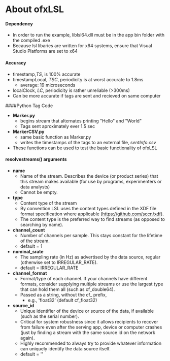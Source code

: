 # About ofxLSL

#### Dependency
- In order to run the example, liblsl64.dll must be in the app bin folder with the compiled .exe
- Because lsl libaries are written for x64 systems, ensure that Visual Studio Platforms are set to x64

#### Accuracy
- timestamp,_TS_, is 100% accurate
- timestampLocal, _TSC_, periodicity is at worst accurate to 1.8ms
  - average: 19 microseconds
- localClock, _LC_, periodicity is rather unreliable (>300ms)
- Can be more accurate if tags are sent and recieved on same computer

####Python Tag Code
- **Marker.py**
  - begins stream that alternates printing "Hello" and "World"
  - Tags sent aproximately ever 1.5 sec
- **MarkerCSV.py**
  - same basic function as Marker.py
  - writes the timestamps of the tags to an external file, _sentInfo.csv_
- These functions can be used to test the basic functionality of ofxLSL

#### resolvestreams() arguments
- **name**
  - Name of the stream. Describes the device (or product series) that this stream makes available (for use by programs, experimenters or data analysts)
  - Cannot be empty.
- **type**
  - Content type of the stream
  - By convention LSL uses the content types defined in the XDF file format specification where applicable (https://github.com/sccn/xdf).
  - The content type is the preferred way to find streams (as opposed to searching by name).
- **channel_count** 
  - Number of channels per sample. This stays constant for the lifetime of the stream.
  - default = 1
- **nominal_srate**
  - The sampling rate (in Hz) as advertised by the data source, regular (otherwise set to IRREGULAR_RATE).
  - default = IRREGULAR_RATE
- **channel_format**
  - Format/type of each channel. If your channels have different formats, consider supplying multiple streams or use the largest type that can hold  them all (such as cf_double64). 
  - Passed as a string, without the cf_ prefix,
    - e.g., 'float32' (default cf_float32)
- **source_id**
  - Unique identifier of the device or source of the data, if available (such as the serial number).
  - Critical for system robustness since it allows recipients to recover from failure even after the serving app, device or computer crashes (just by finding a stream with the same source id on the network again).
  - Highly recommended to always try to provide whatever information can uniquely identify the data source itself.
  - default = ''
